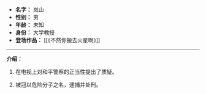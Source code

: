 
- **名字：** 岚山
- **性别：** 男
- **年龄：** 未知
- **身份：** 大学教授
- **登场作品：** [[《不然你搬去火星啊》]]

---

**介绍：** 

1. 在电视上对和平警察的正当性提出了质疑。

2. 被冠以危险分子之名，逮捕并处刑。
